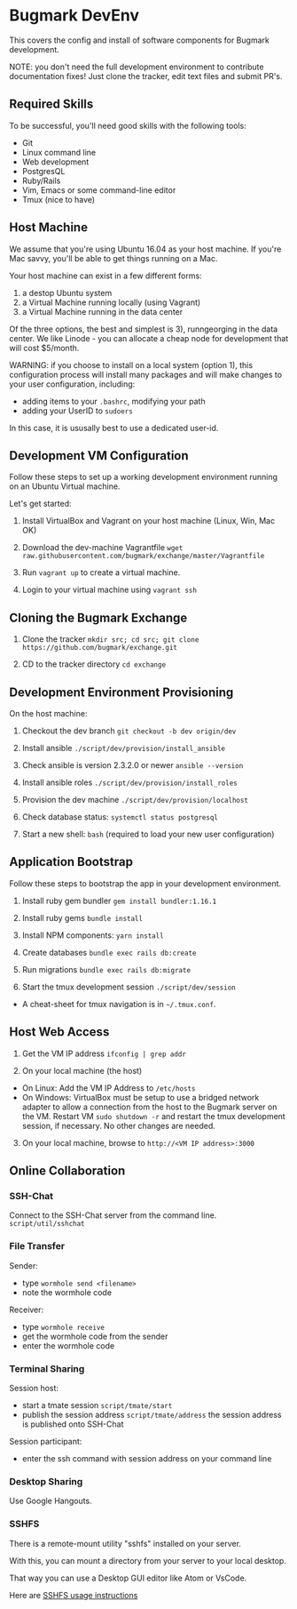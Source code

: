 # Bugmark DevEnv

This covers the config and install of software components for Bugmark
development.

NOTE: you don't need the full development environment to contribute
documentation fixes!  Just clone the tracker, edit text files and submit PR's.

## Required Skills

To be successful, you'll need good skills with the following tools:
- Git
- Linux command line
- Web development
- PostgresQL
- Ruby/Rails
- Vim, Emacs or some command-line editor
- Tmux (nice to have)

## Host Machine

We assume that you're using Ubuntu 16.04 as your host machine.  If you're Mac
savvy, you'll be able to get things running on a Mac.

Your host machine can exist in a few different forms:
1) a destop Ubuntu system
2) a Virtual Machine running locally (using Vagrant)
3) a Virtual Machine running in the data center

Of the three options, the best and simplest is 3), runngeorging in the data center.
We like Linode - you can allocate a cheap node for development that will cost
$5/month.

WARNING: if you choose to install on a local system (option 1), this
configuration process will install many packages and will make changes to your
user configuration, including:
- adding items to your `.bashrc`, modifying your path
- adding your UserID to `sudoers`

In this case, it is ususally best to use a dedicated user-id.

## Development VM Configuration

Follow these steps to set up a working development environment running on an
Ubuntu Virtual machine.

Let's get started:

1. Install VirtualBox and Vagrant on your host machine (Linux, Win, Mac OK)

2. Download the dev-machine Vagrantfile
   `wget raw.githubusercontent.com/bugmark/exchange/master/Vagrantfile`

3. Run `vagrant up` to create a virtual machine.

4. Login to your virtual machine using `vagrant ssh`

## Cloning the Bugmark Exchange

1. Clone the tracker
   `mkdir src; cd src; git clone https://github.com/bugmark/exchange.git`

2. CD to the tracker directory `cd exchange`

## Development Environment Provisioning

On the host machine:

1. Checkout the dev branch `git checkout -b dev origin/dev`

2. Install ansible `./script/dev/provision/install_ansible`

3. Check ansible is version 2.3.2.0 or newer `ansible --version`

4. Install ansible roles `./script/dev/provision/install_roles`

5. Provision the dev machine `./script/dev/provision/localhost`

6. Check database status: `systemctl status postgresql`

7. Start a new shell: `bash` (required to load your new user configuration)

## Application Bootstrap

Follow these steps to bootstrap the app in your development environment.

1. Install ruby gem bundler `gem install bundler:1.16.1`

2. Install ruby gems `bundle install`

3. Install NPM components: `yarn install`

4. Create databases `bundle exec rails db:create`

5. Run migrations `bundle exec rails db:migrate`

6. Start the tmux development session `./script/dev/session`

  - A cheat-sheet for tmux navigation is in `~/.tmux.conf`.

## Host Web Access

1. Get the VM IP address `ifconfig | grep addr`  

2. On your local machine (the host)
  - On Linux: Add the VM IP Address to `/etc/hosts`
  - On Windows: VirtualBox must be setup to use a bridged network adapter to allow a connection from the host to the Bugmark server on the VM. Restart VM `sudo shutdown -r` and restart the tmux development session, if necessary. No other changes are needed.

3. On your local machine, browse to `http://<VM IP address>:3000`

## Online Collaboration

### SSH-Chat

Connect to the SSH-Chat server from the command line.
`script/util/sshchat`

### File Transfer

Sender:
- type `wormhole send <filename>`
- note the wormhole code

Receiver:
- type `wormhole receive`
- get the wormhole code from the sender
- enter the wormhole code

### Terminal Sharing

Session host:
- start a tmate session `script/tmate/start`
- publish the session address `script/tmate/address`
  the session address is published onto SSH-Chat

Session participant:
- enter the ssh command with session address on your command line

### Desktop Sharing

Use Google Hangouts.

### SSHFS

There is a remote-mount utility "sshfs" installed on your server.

With this, you can mount a directory from your server to your local desktop.

That way you can use a Desktop GUI editor like Atom or VsCode.

Here are [SSHFS usage instructions](https://www.digitalocean.com/community/tutorials/how-to-use-sshfs-to-mount-remote-file-systems-over-ssh)
